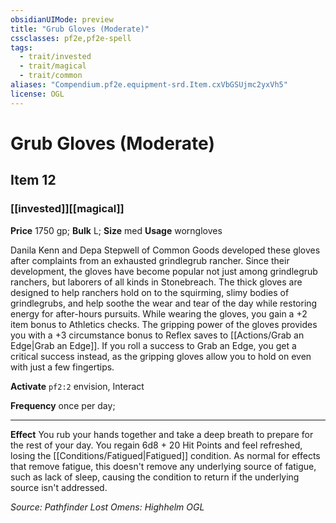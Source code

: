```yaml
---
obsidianUIMode: preview
title: "Grub Gloves (Moderate)"
cssclasses: pf2e,pf2e-spell
tags:
  - trait/invested
  - trait/magical
  - trait/common
aliases: "Compendium.pf2e.equipment-srd.Item.cxVbGSUjmc2yxVh5"
license: OGL
---
```

# Grub Gloves (Moderate)
## Item 12
### [[invested]][[magical]]


**Price** 1750 gp; 
**Bulk** L; **Size** med
**Usage** worngloves

Danila Kenn and Depa Stepwell of Common Goods developed these gloves after complaints from an exhausted grindlegrub rancher. Since their development, the gloves have become popular not just among grindlegrub ranchers, but laborers of all kinds in Stonebreach. The thick gloves are designed to help ranchers hold on to the squirming, slimy bodies of grindlegrubs, and help soothe the wear and tear of the day while restoring energy for after-hours pursuits. While wearing the gloves, you gain a +2 item bonus to Athletics checks. The gripping power of the gloves provides you with a +3 circumstance bonus to Reflex saves to [[Actions/Grab an Edge|Grab an Edge]]. If you roll a success to Grab an Edge, you get a critical success instead, as the gripping gloves allow you to hold on even with just a few fingertips.

**Activate** `pf2:2` envision, Interact

**Frequency** once per day;

* * *

**Effect** You rub your hands together and take a deep breath to prepare for the rest of your day. You regain 6d8 + 20 Hit Points and feel refreshed, losing the [[Conditions/Fatigued|Fatigued]] condition. As normal for effects that remove fatigue, this doesn't remove any underlying source of fatigue, such as lack of sleep, causing the condition to return if the underlying source isn't addressed.

*Source: Pathfinder Lost Omens: Highhelm*
*OGL*